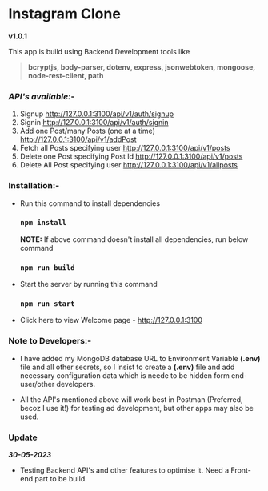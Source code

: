 # Instagram Clone 
**v1.0.1**

This app is build using Backend Development tools like 
> **bcryptjs, body-parser, dotenv, express, jsonwebtoken, mongoose, node-rest-client, path**

### _API's available:-_

1. Signup http://127.0.0.1:3100/api/v1/auth/signup
2. Signin http://127.0.0.1:3100/api/v1/auth/signin
3. Add one Post/many Posts (one at a time) http://127.0.0.1:3100/api/v1/addPost
4. Fetch all Posts specifying user http://127.0.0.1:3100/api/v1/posts
5. Delete one Post specifying Post Id http://127.0.0.1:3100/api/v1/posts
6. Delete All Post specifying user http://127.0.0.1:3100/api/v1/allposts

### Installation:-

- Run this command to install dependencies

    ### ```npm install```

    **NOTE:** If above command doesn't install all dependencies, run below command
    ### ```npm run build```

- Start the server by running this command
    ### ```npm run start```
- Click here to view Welcome page - http://127.0.0.1:3100

### Note to Developers:-
- I have added my MongoDB database URL to Environment Variable **(.env)** file and all other secrets, so I insist to create a **(.env)** file and add necessary configuration data which is neede to be hidden form end-user/other developers.

 - All the API's mentioned above will work best in Postman (Preferred, becoz I use it!) for testing ad development, but other apps may also be used.

### Update
***30-05-2023***
- Testing Backend API's and other features to optimise it. Need a Front-end part to be build.
